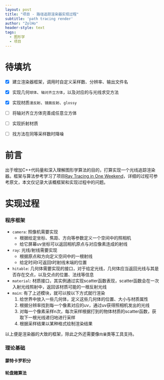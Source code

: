 ```yaml
---
layout: post
title: "项目 - 路径追踪渲染器实现过程"
subtitle: 'path tracing render'
author: "ZolHo"
header-style: text
tags:
  - 图形学
  - 项目
---
```



# 待填坑
- [x] 建立渲染器框架，调用时自定义采样数、分辨率、输出文件名
- [x] 实现几何`球体`、`轴对齐立方体`，以及对应的与光线求交方法
- [x] 实现材质`漫反射`、`镜面反射`、`glossy`
- [ ] 将轴对齐立方体完善成任意立方体
- [ ] 实现折射材质
- [ ] 找方法在同等采样数时降噪  


# 前言
出于增加C++代码量和深入理解图形学算法的目的，打算实现一个光线追踪渲染器。框架与算法参考学习了项目[Ray Tracing in One Weekend](https://blog.csdn.net/xiji333/article/details/108730223)，详细的过程可参考原文，本文仅记录大该概框架和实现过程中的问题。

# 实现过程

### 程序框架
- `camera`: 照像机需要实现
  - 根据给定坐标、焦距、方向等参数定义一个空间中的照相机
  - 给它屏幕uv坐标可以返回相机原点与对应像素连成的射线
- `ray`: 光线/射线需要实现
  - 根据原点和方向定义空间中的一根射线
  - 给定时间t可返回t时射线末端的位置
- `hitable`: 几何体需要实现的接口，对于给定光线，几何体应当返回光线与其是否存在交点，以及交点的位置、法线等信息
- `material`: 材质接口，其实例通过实现scatter函数表现，scatter函数会在一次入射光线照射中，返回该材质可能的一根反射光线
- `main`: 有了上述模块，就可以按以下方式就行渲染
  1. 给世界中放入一些几何体，定义这些几何体的位置、大小与材质属性
  2. 根据分辨率找到每一个像素对应的uv，通过uv获得照相机发出的光线
  3. 对每一个像素采样n次，每次采样根据打到的物体材质的scatter函数，获取下一根光线递归地进行采样
  4. 根据采样结果以某种格式绘制渲染结果

以上便是渲染器的大致的框架，除此之外还需要像`向量`类等工具支持。


### 理论基础

#### 蒙特卡罗积分

#### 轮盘赌算法
